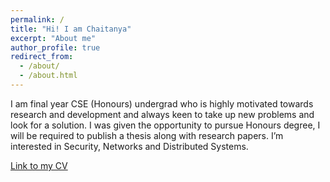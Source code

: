 ```yaml
---
permalink: /
title: "Hi! I am Chaitanya"
excerpt: "About me"
author_profile: true
redirect_from: 
  - /about/
  - /about.html
---
```


I am final year CSE (Honours) undergrad who is highly motivated towards research and development and always keen to take up new problems and look for a solution. I was given the opportunity to pursue Honours degree, I will be required to publish a thesis along with research papers. I’m interested in Security, Networks and Distributed Systems.

[Link to my CV](https://drive.google.com/file/d/1R4RpXUo3Tsx8BE-vMU_TMiHSsq0f7AaP/view?usp=sharing)
